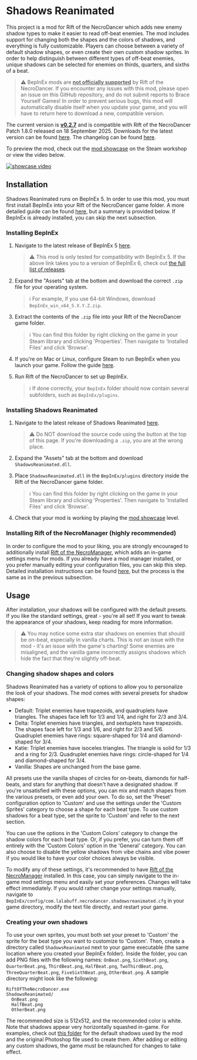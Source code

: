 # Shadows Reanimated
This project is a mod for Rift of the NecroDancer which adds new enemy shadow types to make it easier to read off-beat enemies. The mod includes support for changing both the shapes and the colors of shadows, and everything is fully customizable. Players can choose between a variety of default shadow shapes, or even create their own custom shadow sprites. In order to help distinguish between different types of off-beat enemies, unique shadows can be selected for enemies on thirds, quarters, and sixths of a beat.

> ⚠️ BepInEx mods are <ins>**not officially supported**</ins> by Rift of the NecroDancer. If you encounter any issues with this mod, please open an issue on this GitHub repository, and do not submit reports to Brace Yourself Games! In order to prevent serious bugs, this mod will automatically disable itself when you update your game, and you will have to return here to download a new, compatible version.

The current version is <ins>**v0.2.7**</ins> and is compatible with Rift of the NecroDancer Patch 1.8.0 released on 18 September 2025. Downloads for the latest version can be found [here](https://github.com/96-LB/ShadowsReanimated/releases/latest). The changelog can be found [here](Changelog.md).

To preview the mod, check out the [mod showcase](https://steamcommunity.com/sharedfiles/filedetails/?id=3480138263) on the Steam workshop or view the video below.

[![showcase video](https://github.com/user-attachments/assets/92732cab-7b8b-4d56-9232-445d8e030562)](https://www.youtube.com/watch?v=xkEGyyYabao)



## Installation

Shadows Reanimated runs on BepInEx 5. In order to use this mod, you must first install BepInEx into your Rift of the NecroDancer game folder. A more detailed guide can be found [here](https://docs.bepinex.dev/articles/user_guide/installation/index.html), but a summary is provided below. If BepInEx is already installed, you can skip the next subsection.

### Installing BepInEx
1. Navigate to the latest release of BepInEx 5 [here](https://github.com/BepInEx/BepInEx/releases).

    > ⚠️ This mod is only tested for compatibility with BepInEx 5. If the above link takes you to a version of BepInEx 6, check out [the full list of releases](https://github.com/BepInEx/BepInEx/releases).

2. Expand the "Assets" tab at the bottom and download the correct `.zip` file for your operating system.

    > ℹ️ For example, if you use 64-bit Windows, download `BepInEx_win_x64_5.X.Y.Z.zip`.

4. Extract the contents of the `.zip` file into your Rift of the NecroDancer game folder.

    > ℹ️ You can find this folder by right clicking on the game in your Steam library and clicking 'Properties'. Then navigate to 'Installed Files' and click 'Browse'.

6. If you're on Mac or Linux, configure Steam to run BepInEx when you launch your game. Follow the guide [here](https://docs.bepinex.dev/articles/advanced/steam_interop.html).

7. Run Rift of the NecroDancer to set up BepInEx.

    > ℹ️ If done correctly, your `BepInEx` folder should now contain several subfolders, such as `BepInEx/plugins`.

### Installing Shadows Reanimated
1. Navigate to the latest release of Shadows Reanimated [here](https://github.com/96-LB/ShadowsReanimated/releases/latest).

   > ⚠️ Do NOT download the source code using the button at the top of this page. If you're downloading a `.zip`, you are at the wrong place.

2. Expand the "Assets" tab at the bottom and download `ShadowsReanimated.dll`.

3. Place `ShadowsReanimated.dll` in the `BepInEx/plugins` directory inside the Rift of the NecroDancer game folder.

   > ℹ️ You can find this folder by right clicking on the game in your Steam library and clicking 'Properties'. Then navigate to 'Installed Files' and click 'Browse'.

4. Check that your mod is working by playing the [mod showcase](https://steamcommunity.com/sharedfiles/filedetails/?id=3480138263) level.

### Installing Rift of the NecroManager (highly recommended)

In order to configure the mod to your liking, you are strongly encouraged to additionally install [Rift of the NecroManager](https://github.com/96-LB/RiftOfTheNecroManager), which adds an in-game settings menu for mods. If you already have a mod manager installed, or you prefer manually editing your configuration files, you can skip this step. Detailed installation instructions can be found [here](https://github.com/96-LB/RiftOfTheNecroManager), but the process is the same as in the previous subsection.

## Usage

After installation, your shadows will be configured with the default presets. If you like the standard settings, great - you're all set! If you want to tweak the appearance of your shadows, keep reading for more information.
   > ⚠️ You may notice some extra star shadows on enemies that should be on-beat, especially in vanilla charts. This is not an issue with the mod - it's an issue with the game's charting! Some enemies are misaligned, and the vanilla game incorrectly assigns shadows which hide the fact that they're slightly off-beat.

### Changing shadow shapes and colors

Shadows Reanimated has a variety of options to allow you to personalize the look of your shadows. The mod comes with several presets for shadow shapes:
- Default: Triplet enemies have trapezoids, and quadruplets have triangles. The shapes face left for 1/3 and 1/4, and right for 2/3 and 3/4.
- Delta: Triplet enemies have triangles, and sextuplets have trapezoids. The shapes face left for 1/3 and 1/6, and right for 2/3 and 5/6. Quadruplet enemies have rings: square-shaped for 1/4 and diamond-shaped for 3/4.
- Katie: Triplet enemies have isoceles triangles. The triangle is solid for 1/3 and a ring for 2/3. Quadruplet enemies have rings: circle-shaped for 1/4 and diamond-shaped for 3/4.
- Vanilla: Shapes are unchanged from the base game.

All presets use the vanilla shapes of circles for on-beats, diamonds for half-beats, and stars for anything that doesn't have a designated shadow. If you're unsatisfied with these options, you can mix and match shapes from the various presets, or even add your own. To do so, set the 'Preset' configuration option to 'Custom' and use the settings under the 'Custom Sprites' category to choose a shape for each beat type. To use custom shadows for a beat type, set the sprite to 'Custom' and refer to the next section.

You can use the options in the 'Custom Colors' category to change the shadow colors for each beat type. Or, if you prefer, you can turn them off entirely with the 'Custom Colors' option in the 'General' category. You can also choose to disable the yellow shadows from vibe chains and vibe power if you would like to have your color choices always be visible.

To modify any of these settings, it's recommended to have [Rift of the NecroManager](https://github.com/96-LB/RiftOfTheNecroManager) installed. In this case, you can simply navigate to the in-game mod settings menu and easily set your preferences. Changes will take effect immediately. If you would rather change your settings manually, navigate to `BepInEx/config/com.lalabuff.necrodancer.shadowsreanimated.cfg` in your game directory, modify the text file directly, and restart your game.


### Creating your own shadows

To use your own sprites, you must both set your preset to 'Custom' the sprite for the beat type you want to customize to 'Custom'. Then, create a directory called `ShadowsReanimated` next to your game executable (the same location where you created your BepInEx folder). Inside the folder, you can add PNG files with the following names: `OnBeat.png`, `SixthBeat.png`, `QuarterBeat.png`, `ThirdBeat.png`, `HalfBeat.png`, `TwoThirdBeat.png`, `ThreeQuarterBeat.png`, `FiveSixthBeat.png`, `OtherBeat.png`. A sample directory might look like the following:

```
RiftOfTheNecroDancer.exe
ShadowsReanimated/
  OnBeat.png
  HalfBeat.png
  OtherBeat.png
```


The recommended size is 512x512, and the recommended color is white. Note that shadows appear very horizontally squashed in-game. For examples, check out [this folder](ShadowsReanimated/img) for the default shadows used by the mod and the original Photoshop file used to create them. After adding or editing any custom shadows, the game must be relaunched for changes to take effect.
